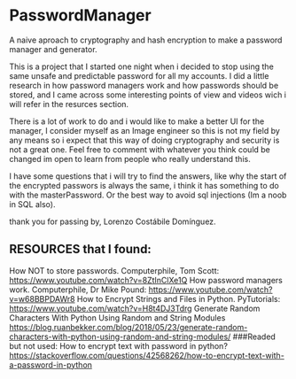 # PasswordManager
 A naive aproach to cryptography and hash encryption to make a password manager and generator.

This is a project that I started one night when i decided to stop using the same unsafe and predictable password for all my accounts. 
I did a little research in how password managers work and how passwords should be stored, and I came across some interesting points of 
view and videos wich i will refer in the resurces section.

There is a lot of work to do and i would like to make a better UI for the manager, I consider myself as an Image engineer so this is not
my field by any means so i expect that this way of doing cryptography and security is not a great one. Feel free to comment with whatever
you think could be changed im open to learn from people who really understand this.

I have some questions that i will try to find the answers, like why the start of the encrypted passwors is always the same, i think it has 
something to do with the masterPassword. Or the best way to avoid sql injections (Im a noob in SQL also).

thank you for passing by, 
Lorenzo Costábile Domínguez.


## RESOURCES that I found:

How NOT to store passwords. Computerphile, Tom Scott: https://www.youtube.com/watch?v=8ZtInClXe1Q
How password managers work. Computerphile, Dr Mike Pound: https://www.youtube.com/watch?v=w68BBPDAWr8
How to Encrypt Strings and Files in Python. PyTutorials: https://www.youtube.com/watch?v=H8t4DJ3Tdrg
Generate Random Characters With Python Using Random and String Modules https://blog.ruanbekker.com/blog/2018/05/23/generate-random-characters-with-python-using-random-and-string-modules/
###Readed but not used:
How to encrypt text with password in python? https://stackoverflow.com/questions/42568262/how-to-encrypt-text-with-a-password-in-python

